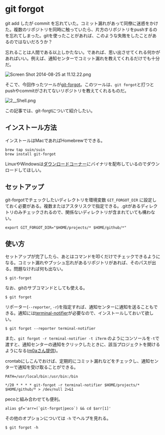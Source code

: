 # git forgot

git add したが commit を忘れていた。コミット漏れがあって同僚に迷惑をかけた。複数のリポジトリを同時に触っていたら、片方のリポジトリをpushするのを忘れてしまった。gitを使ったことがあれば、このような失敗をしたことがあるのではないだろうか？

忘れることは人間である以上しかたない。であれば、思い出させてくれる何かがあればいい。例えば、通知センターでコミット漏れを教えてくれるだけでも十分だ。

![Screen Shot 2014-08-25 at 11.12.22.png](https://qiita-image-store.s3.amazonaws.com/0/889/cfd35194-7924-4e52-a20f-59f587843ed8.png "Screen Shot 2014-08-25 at 11.12.22.png")

そこで、今回作ったツールが[git-forgot]。このツールは、`git forgot`と打つとpushやcommitがされてないリポジトリを教えてくれるものだ。

![2__Shell.png](https://qiita-image-store.s3.amazonaws.com/0/889/16b42c12-af04-8867-2310-acc5da83446e.png "2__Shell.png")

この記事では、git-forgtについて紹介したい。

## インストール方法

インストールはMacであればHomebrewでできる。

```
brew tap suin/suin
brew install git-forgot
```

LinuxやWindowsは[ダウンロードコーナー]にバイナリを配布しているのでダウンロードしてほしい。

## セットアップ

git-forgotでチェックしたいディレクトリを環境変数 `GIT_FORGOT_DIR` に設定しておく必要がある。複数またはアスタリスクで指定できる。.gitがあるディレクトリのみチェックされるので、関係ないディレクトリが含まれていても構わない。

```
export GIT_FORGOT_DIR="$HOME/projects/* $HOME/github/*"
```

## 使い方

セットアップが完了したら、あとはコマンドを叩くだけでチェックできるようになる。コミット漏れやプッシュ忘れがあるリポジトリがあれば、そのパスが出る。問題なければ何も出ない。

```console
$ git-forgot
```

なお、gitのサブコマンドとしても使える。

```console
$ git forgot
```

リポーター(`--reporter`, `-r`)を指定すれば、通知センターに通知を送ることもできる。通知には[terminal-notifier]が必要なので、インストールしておいて欲しい。

```console
$ git forgot --reporter terminal-notifier
```

また、`git forgot -r terminal-notifier -t iTerm` のようにコンソールを`-t`で渡すと、通知センターの通知をクリックしたときに、該当プロジェクトを開けるようになる([m0aさん提供])。

crontabにしこんでおけば、定期的にコミット漏れなどをチェックし、通知センターで通知を受け取ることができる。

```sh:crontab
PATH=/usr/local/bin:/usr/bin:/bin

*/20 * * * * git-forgot -r terminal-notifier $HOME/projects/* $HOME/github/* > /dev/null 2>&1
```

pecoと組み合わせても便利。

```
alias gf='arr=(`git-forgot|peco`) && cd $arr[1]'
```

その他のオプションについては `-h` でヘルプを見れる。

```console
$ git forgot -h
```



[git-forgot]: https://github.com/suin/git-forgot
[ダウンロードコーナー]: https://drone.io/github.com/suin/git-forgot/files
[terminal-notifier]: https://github.com/alloy/terminal-notifier
[m0aさん提供]: https://github.com/suin/git-forgot/pull/1
